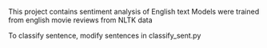 This project contains sentiment analysis of English text
Models were trained from english movie reviews from NLTK data

To classify sentence, modify sentences in classify_sent.py